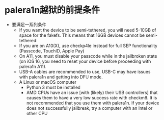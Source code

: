 # palera1n越狱的前提条件

* 要满足一系列条件
  * If you want the device to be semi-tethered, you will need 5-10GB of space for the fakefs. This means that 16GB devices cannot be semi-tethered
  * If you are on A10(X), use checkp4le instead for full SEP functionality (Passcode, TouchID, Apple Pay)
  * On A11, you must disable your passcode while in the jailbroken state (on iOS 16, you need to reset your device before proceeding with palera1n A11).
  * USB-A cables are recommended to use, USB-C may have issues with palera1n and getting into DFU mode.
  * A Linux or macOS computer
    * Python 3 must be installed
    * AMD CPUs have an issue [with (likely) their USB controllers] that causes them to have a very low success rate with checkm8. It is not recommended that you use them with palera1n. If your device does not successfully jailbreak, try a computer with an Intel or other CPU
